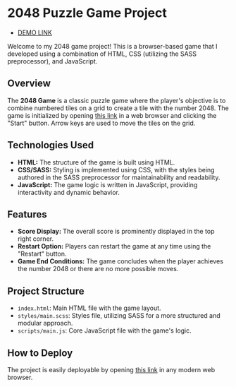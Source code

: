 # 2048 Puzzle Game Project
  - [DEMO LINK](https://Oleksii-Mishchenko.github.io/2048_game/)

Welcome to my 2048 game project! This is a browser-based game that I developed using a combination of HTML, CSS (utilizing the SASS preprocessor), and JavaScript.

## Overview

The **2048 Game** is a classic puzzle game where the player's objective is to combine numbered tiles on a grid to create a tile with the number 2048. The game is initialized by opening [this link](https://Oleksii-Mishchenko.github.io/2048_game/) in a web browser and clicking the "Start" button. Arrow keys are used to move the tiles on the grid.

## Technologies Used

- **HTML:** The structure of the game is built using HTML.
- **CSS/SASS:** Styling is implemented using CSS, with the styles being authored in the SASS preprocessor for maintainability and readability.
- **JavaScript:** The game logic is written in JavaScript, providing interactivity and dynamic behavior.

## Features

- **Score Display:** The overall score is prominently displayed in the top right corner.
- **Restart Option:** Players can restart the game at any time using the "Restart" button.
- **Game End Conditions:** The game concludes when the player achieves the number 2048 or there are no more possible moves.

## Project Structure

- `index.html`: Main HTML file with the game layout.
- `styles/main.scss`: Styles file, utilizing SASS for a more structured and modular approach.
- `scripts/main.js`: Core JavaScript file with the game's logic.

## How to Deploy

The project is easily deployable by opening [this link](https://Oleksii-Mishchenko.github.io/2048_game/) in any modern web browser.

